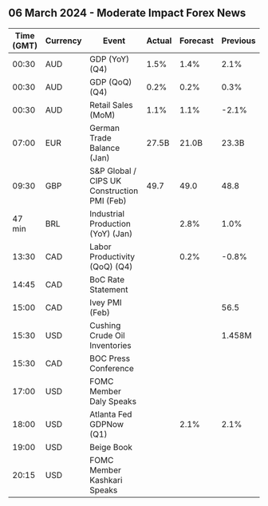 ## 06 March 2024 - Moderate Impact Forex News

| Time (GMT) | Currency | Event | Actual | Forecast | Previous |
|------|----------|-------|--------|----------|----------|
| 00:30 | AUD | GDP (YoY) (Q4) | 1.5% | 1.4% | 2.1% |
| 00:30 | AUD | GDP (QoQ) (Q4) | 0.2% | 0.2% | 0.3% |
| 00:30 | AUD | Retail Sales (MoM) | 1.1% | 1.1% | -2.1% |
| 07:00 | EUR | German Trade Balance (Jan) | 27.5B | 21.0B | 23.3B |
| 09:30 | GBP | S&P Global / CIPS UK Construction PMI (Feb) | 49.7 | 49.0 | 48.8 |
| 47 min | BRL | Industrial Production (YoY) (Jan) |  | 2.8% | 1.0% |
| 13:30 | CAD | Labor Productivity (QoQ) (Q4) |  | 0.2% | -0.8% |
| 14:45 | CAD | BoC Rate Statement |  |  |  |
| 15:00 | CAD | Ivey PMI (Feb) |  |  | 56.5 |
| 15:30 | USD | Cushing Crude Oil Inventories |  |  | 1.458M |
| 15:30 | CAD | BOC Press Conference |  |  |  |
| 17:00 | USD | FOMC Member Daly Speaks |  |  |  |
| 18:00 | USD | Atlanta Fed GDPNow (Q1) |  | 2.1% | 2.1% |
| 19:00 | USD | Beige Book |  |  |  |
| 20:15 | USD | FOMC Member Kashkari Speaks |  |  |  |
